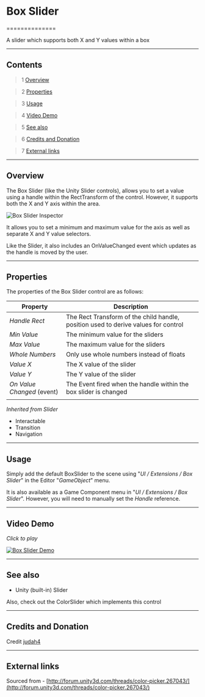 # Box Slider

==============

A slider which supports both X and Y values within a box

---------

## Contents

> 1 [Overview](#markdown-header-overview)

> 2 [Properties](#markdown-header-properties)

> 3 [Usage](#markdown-header-usage)

> 4 [Video Demo](#markdown-header-video-demo)

> 5 [See also](#markdown-header-see-also)

> 6 [Credits and Donation](#markdown-header-credits-and-donation)

> 7 [External links](#markdown-header-external-links)

---------

## Overview

The Box Slider (like the Unity Slider controls), allows you to set a value using a handle within the RectTransform of the control.
However, it supports both the X and Y axis within the area.

![Box Slider Inspector](https://bitbucket.org/UnityUIExtensions/unity-ui-extensions/wiki/Controls/Images/BoxSliderInspector.jpg)

It allows you to set a minimum and maximum value for the axis as well as separate X and Y value selectors.

Like the Slider, it also includes an OnValueChanged event which updates as the handle is moved by the user.

---------

## Properties

The properties of the Box Slider control are as follows:

Property | Description
--------- | --------------
*Handle Rect*|The Rect Transform of the child handle, position used to derive values for control
*Min Value*|The minimum value for the sliders
*Max Value*|The maximum value for the sliders
*Whole Numbers*|Only use whole numbers instead of floats
*Value X*|The X value of the slider
*Value Y*|The Y value of the slider
*On Value Changed* (event) |The Event fired when the handle within the box slider is changed
||

*Inherited from Slider*

* Interactable
* Transition
* Navigation

---------

## Usage

Simply add the default BoxSlider to the scene using "*UI / Extensions / Box Slider*" in the Editor "*GameObject*" menu.

It is also available as a Game Component menu in "*UI / Extensions / Box Slider*". However, you will need to manually set the *Handle* reference.

---------

## Video Demo

*Click to play*

[![Box Slider Demo](https://bitbucket.org/UnityUIExtensions/unity-ui-extensions/wiki/Controls/Images/BoxSliderDemo.jpg)](https://bitbucket.org/UnityUIExtensions/unity-ui-extensions/wiki/Controls/Images/BoxSliderDemo.mp4 "Box Slider Demo")

---------

## See also

* Unity (built-in) Slider

Also, check out the ColorSlider which implements this control

---------

## Credits and Donation

Credit [judah4](https://forum.unity3d.com/members/judah4.34568/)

---------

## External links

Sourced from - [http://forum.unity3d.com/threads/color-picker.267043/](http://forum.unity3d.com/threads/color-picker.267043/)
